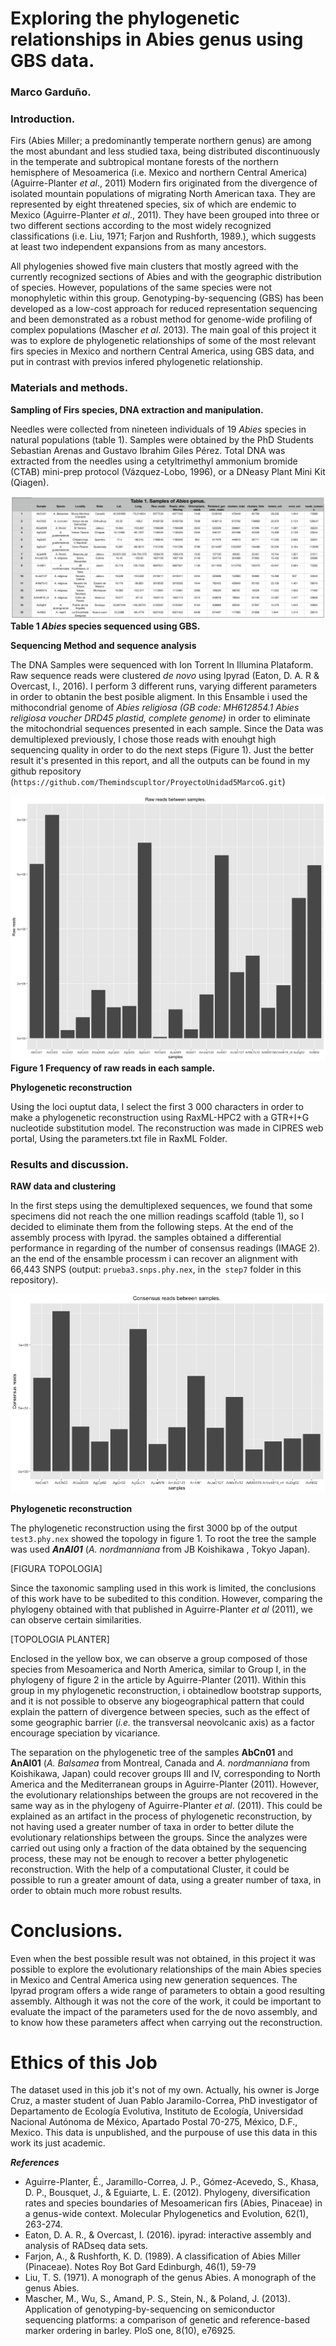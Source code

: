 # Exploring the phylogenetic relationships in Abies genus using GBS data.
### Marco Garduño.

### Introduction.

Firs (Abies Miller; a predominantly temperate northern genus) are among the most abundant and less studied taxa, being distributed discontinuously in the temperate and subtropical montane forests of the northern hemisphere of Mesoamerica (i.e. Mexico and northern Central America) (Aguirre-Planter *et al*., 2011) Modern firs originated from the divergence of isolated mountain populations of migrating North American taxa. They are represented by eight threatened species, six of which are endemic to Mexico (Aguirre-Planter *et al*., 2011). They have been grouped into three or two different sections according to the most widely recognized classifications (i.e. Liu, 1971; Farjon and Rushforth, 1989.), which suggests at least two independent expansions from as many ancestors. 

 All phylogenies showed five main clusters that mostly agreed with the currently recognized sections of Abies and with the geographic distribution of species. However, populations of the same species were not monophyletic within this group. Genotyping-by-sequencing (GBS) has been developed as a low-cost approach for reduced representation sequencing and been demonstrated as a robust method for genome-wide profiling of complex populations (Mascher *et al*. 2013). The main goal of this project it was to explore de phylogenetic relationships of some of the most relevant firs species in Mexico and northern Central America, using GBS data, and put in contrast with previos infered phylogenetic relationship.   
 
### Materials and methods.

**Sampling of Firs species, DNA extraction and manipulation.**

Needles were collected from nineteen individuals of 19 *Abies* species in natural populations (table 1). Samples were obtained by the PhD Students Sebastian Arenas and Gustavo Ibrahim Giles Pérez. Total DNA was extracted from the needles using a cetyltrimethyl ammonium bromide (CTAB) mini-prep protocol (Vázquez-Lobo, 1996), or a DNeasy Plant Mini Kit (Qiagen).

![IMAGEN TABLA 1](Tabla1.png)
**Table 1 *Abies* species sequenced using GBS.**

**Sequencing Method and sequence analysis**

The DNA Samples were sequenced with Ion Torrent In Illumina Plataform. Raw sequence reads were clustered *de novo* using Ipyrad (Eaton, D. A. R & Overcast, I., 2016). I perform 3 different runs, varying different parameters in order to obtanin the best posible aligment. In this Ensamble i used the mithocondrial genome of *Abies religiosa (GB code: MH612854.1 Abies religiosa voucher DRD45 plastid, complete genome)* in order to eliminate the mitochondrial sequences presented in each sample. Since the Data was demultiplexed previously, I chose those reads with enouhgt high sequencing quality in order to do the next steps (Figure 1). Just the better result it's presented in this report, and all the outputs can be found in my github repository (`https://github.com/Themindscupltor/ProyectoUnidad5MarcoG.git`)


![IMAGEN GRÁFICA RAWS](Raw_Graph.png)
**Figure 1 Frequency of raw reads in each sample.** 


**Phylogenetic reconstruction**

Using the loci ouptut data, I select the first 3 000 characters in order to make a phylogenetic reconstruction using RaxML-HPC2 with a GTR+I+G nucleotide substitution model. The reconstruction was made in CIPRES web portal, Using the parameters.txt file in RaxML Folder.

### Results and discussion.

**RAW data and clustering**

In the first steps using the demultiplexed sequences, we found that some specimens did not reach the one million readings scaffold (table 1), so I decided to eliminate them from the following steps. At the end of the assembly process with Ipyrad. the samples obtained a differential performance in regarding of the number of consensus readings (IMAGE 2). an the end of the ensamble processm i can recover an alignment with 66,443 SNPS (output: `prueba3.snps.phy.nex`, in the` step7` folder in this repository). 

![IMAGEN GRAFICA CONSENSUS](Consensus_Graph.jpeg)


**Phylogenetic reconstruction**

The phylogenetic reconstruction using the first 3000 bp of the output `test3.phy.nex` showed the topology in figure 1. To root the tree the sample was used ***AnAl01*** (*A. nordmanniana* from JB Koishikawa , Tokyo Japan).

[FIGURA TOPOLOGIA]

Since the taxonomic sampling used in this work is limited, the conclusions of this work have to be subedited to this condition. However, comparing the phylogeny obtained with that published in Aguirre-Planter *et al* (2011), we can observe certain similarities.

[TOPOLOGIA PLANTER]

Enclosed in the yellow box, we can observe a group composed of those species from Mesoamerica and North America, similar to Group I, in the phylogeny of figure 2 in the article by Aguirre-Planter (2011). Within this group in my phylogenetic reconstruction, i obtainedlow bootstrap supports, and it is not possible to observe any biogeographical pattern that could explain the pattern of divergence between species, such as the effect of some geographic barrier (*i.e.* the transversal neovolcanic axis) as a factor encourage speciation by vicariance. 

 The separation on the phylogenetic tree of the samples **AbCn01** and **AnAl01** (*A. Balsamea* from Montreal, Canada and *A. nordmanniana* from Koishikawa, Japan) could recover groups III and IV, corresponding to North America and the Mediterranean groups in Aguirre-Planter (2011). However, the evolutionary relationships between the groups are not recovered in the same way as in the phylogeny of Aguirre-Planter *et al*. (2011). This could be explained as an artifact in the process of phylogenetic reconstruction, by not having used a greater number of taxa in order to better dilute the evolutionary relationships between the groups. Since the analyzes were carried out using only a fraction of the data obtained by the sequencing process, these may not be enough to recover a better phylogenetic reconstruction. With the help of a computational Cluster, it could be possible to run a greater amount of data, using a greater number of taxa, in order to obtain much more robust results.
 
 # Conclusions. 
 
 Even when the best possible result was not obtained, in this project it was possible to explore the evolutionary relationships of the main Abies species in Mexico and Central America using new generation sequences. The Ipyrad program offers a wide range of parameters to obtain a good resulting assembly. Although it was not the core of the work, it could be important to evaluate the impact of the parameters used for the de novo assembly, and to know how these parameters affect when carrying out the reconstruction. 
 
 # Ethics of this Job
 The dataset used in this job it's not of my own. Actually, his owner is Jorge Cruz, a master student of Juan Pablo Jaramilo-Correa, PhD investigator of Departamento de Ecología Evolutiva, Instituto de Ecología, Universidad Nacional Autónoma de México, Apartado Postal 70-275, México, D.F., Mexico. This data is unpublished, and the purpouse of use this data in this work its just academic. 
 
 ***References***

* Aguirre-Planter, É., Jaramillo-Correa, J. P., Gómez-Acevedo, S., Khasa, D. P., Bousquet, J., & Eguiarte, L. E. (2012). Phylogeny, diversification rates and species boundaries of Mesoamerican firs (Abies, Pinaceae) in a genus-wide context. Molecular Phylogenetics and Evolution, 62(1), 263-274.
* Eaton, D. A. R., & Overcast, I. (2016). ipyrad: interactive assembly and analysis of RADseq data sets.
* Farjon, A., & Rushforth, K. D. (1989). A classification of Abies Miller (Pinaceae). Notes Roy Bot Gard Edinburgh, 46(1), 59-79
* Liu, T. S. (1971). A monograph of the genus Abies. A monograph of the genus Abies.
* Mascher, M., Wu, S., Amand, P. S., Stein, N., & Poland, J. (2013). Application of genotyping-by-sequencing on semiconductor sequencing platforms: a comparison of genetic and reference-based marker ordering in barley. PloS one, 8(10), e76925.








